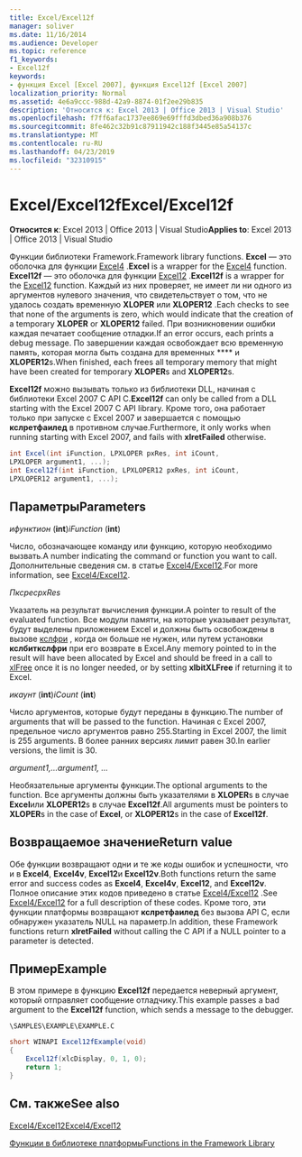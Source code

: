 ```yaml
---
title: Excel/Excel12f
manager: soliver
ms.date: 11/16/2014
ms.audience: Developer
ms.topic: reference
f1_keywords:
- Excel12f
keywords:
- функция Excel [Excel 2007], функция Excel12f [Excel 2007]
localization_priority: Normal
ms.assetid: 4e6a9ccc-988d-42a9-8874-01f2ee29b835
description: 'Относится к: Excel 2013 | Office 2013 | Visual Studio'
ms.openlocfilehash: f7ff6afac1737ee869e69fffd3dbed36a908b376
ms.sourcegitcommit: 8fe462c32b91c87911942c188f3445e85a54137c
ms.translationtype: MT
ms.contentlocale: ru-RU
ms.lasthandoff: 04/23/2019
ms.locfileid: "32310915"
---
```

# <a name="excelexcel12f"></a><span data-ttu-id="a0ea1-104">Excel/Excel12f</span><span class="sxs-lookup"><span data-stu-id="a0ea1-104">Excel/Excel12f</span></span>

 <span data-ttu-id="a0ea1-105">**Относится к**: Excel 2013 | Office 2013 | Visual Studio</span><span class="sxs-lookup"><span data-stu-id="a0ea1-105">**Applies to**: Excel 2013 | Office 2013 | Visual Studio</span></span> 
  
<span data-ttu-id="a0ea1-106">Функции библиотеки Framework.</span><span class="sxs-lookup"><span data-stu-id="a0ea1-106">Framework library functions.</span></span> <span data-ttu-id="a0ea1-107">**Excel** — это оболочка для функции [Excel4](excel4-excel12.md) .</span><span class="sxs-lookup"><span data-stu-id="a0ea1-107">**Excel** is a wrapper for the [Excel4](excel4-excel12.md) function.</span></span> <span data-ttu-id="a0ea1-108">**Excel12f** — это оболочка для функции [Excel12](excel4-excel12.md) .</span><span class="sxs-lookup"><span data-stu-id="a0ea1-108">**Excel12f** is a wrapper for the [Excel12](excel4-excel12.md) function.</span></span> <span data-ttu-id="a0ea1-109">Каждый из них проверяет, не имеет ли ни одного из аргументов нулевого значения, что свидетельствует о том, что не удалось создать временную **XLOPER** или **XLOPER12** .</span><span class="sxs-lookup"><span data-stu-id="a0ea1-109">Each checks to see that none of the arguments is zero, which would indicate that the creation of a temporary **XLOPER** or **XLOPER12** failed.</span></span> <span data-ttu-id="a0ea1-110">При возникновении ошибки каждая печатает сообщение отладки.</span><span class="sxs-lookup"><span data-stu-id="a0ea1-110">If an error occurs, each prints a debug message.</span></span> <span data-ttu-id="a0ea1-111">По завершении каждая освобождает всю временную память, которая могла быть создана для временных \*\*\*\* и **XLOPER12**s.</span><span class="sxs-lookup"><span data-stu-id="a0ea1-111">When finished, each frees all temporary memory that might have been created for temporary **XLOPER**s and **XLOPER12**s.</span></span>
  
 <span data-ttu-id="a0ea1-112">**Excel12f** можно вызывать только из библиотеки DLL, начиная с библиотеки Excel 2007 C API C.</span><span class="sxs-lookup"><span data-stu-id="a0ea1-112">**Excel12f** can only be called from a DLL starting with the Excel 2007 C API library.</span></span> <span data-ttu-id="a0ea1-113">Кроме того, она работает только при запуске с Excel 2007 и завершается с помощью **кслретфаилед** в противном случае.</span><span class="sxs-lookup"><span data-stu-id="a0ea1-113">Furthermore, it only works when running starting with Excel 2007, and fails with **xlretFailed** otherwise.</span></span> 
  
```cs
int Excel(int iFunction, LPXLOPER pxRes, int iCount, 
LPXLOPER argument1, ...);
int Excel12f(int iFunction, LPXLOPER12 pxRes, int iCount, 
LPXLOPER12 argument1, ...);
```

## <a name="parameters"></a><span data-ttu-id="a0ea1-114">Параметры</span><span class="sxs-lookup"><span data-stu-id="a0ea1-114">Parameters</span></span>

 <span data-ttu-id="a0ea1-115">_ифунктион_ (**int**)</span><span class="sxs-lookup"><span data-stu-id="a0ea1-115">_iFunction_ (**int**)</span></span>
  
<span data-ttu-id="a0ea1-116">Число, обозначающее команду или функцию, которую необходимо вызвать.</span><span class="sxs-lookup"><span data-stu-id="a0ea1-116">A number indicating the command or function you want to call.</span></span> <span data-ttu-id="a0ea1-117">Дополнительные сведения см. в статье [Excel4/Excel12](excel4-excel12.md).</span><span class="sxs-lookup"><span data-stu-id="a0ea1-117">For more information, see [Excel4/Excel12](excel4-excel12.md).</span></span>
  
 <span data-ttu-id="a0ea1-118">_Пксрес_</span><span class="sxs-lookup"><span data-stu-id="a0ea1-118">_pxRes_</span></span>
  
<span data-ttu-id="a0ea1-119">Указатель на результат вычисления функции.</span><span class="sxs-lookup"><span data-stu-id="a0ea1-119">A pointer to result of the evaluated function.</span></span> <span data-ttu-id="a0ea1-120">Все модули памяти, на которые указывает результат, будут выделены приложением Excel и должны быть освобождены в вызове [кслфри](xlfree.md) , когда он больше не нужен, или путем установки **кслбиткслфри** при его возврате в Excel.</span><span class="sxs-lookup"><span data-stu-id="a0ea1-120">Any memory pointed to in the result will have been allocated by Excel and should be freed in a call to [xlFree](xlfree.md) once it is no longer needed, or by setting **xlbitXLFree** if returning it to Excel.</span></span> 
  
 <span data-ttu-id="a0ea1-121">_икаунт_ (**int**)</span><span class="sxs-lookup"><span data-stu-id="a0ea1-121">_iCount_ (**int**)</span></span>
  
<span data-ttu-id="a0ea1-122">Число аргументов, которые будут переданы в функцию.</span><span class="sxs-lookup"><span data-stu-id="a0ea1-122">The number of arguments that will be passed to the function.</span></span> <span data-ttu-id="a0ea1-123">Начиная с Excel 2007, предельное число аргументов равно 255.</span><span class="sxs-lookup"><span data-stu-id="a0ea1-123">Starting in Excel 2007, the limit is 255 arguments.</span></span> <span data-ttu-id="a0ea1-124">В более ранних версиях лимит равен 30.</span><span class="sxs-lookup"><span data-stu-id="a0ea1-124">In earlier versions, the limit is 30.</span></span>
  
 <span data-ttu-id="a0ea1-125">_argument1,..._</span><span class="sxs-lookup"><span data-stu-id="a0ea1-125">_argument1, ..._</span></span>
  
<span data-ttu-id="a0ea1-126">Необязательные аргументы функции.</span><span class="sxs-lookup"><span data-stu-id="a0ea1-126">The optional arguments to the function.</span></span> <span data-ttu-id="a0ea1-127">Все аргументы должны быть указателями в **XLOPER**s в случае **Excel**или **XLOPER12**s в случае **Excel12f**.</span><span class="sxs-lookup"><span data-stu-id="a0ea1-127">All arguments must be pointers to **XLOPER**s in the case of **Excel**, or **XLOPER12**s in the case of **Excel12f**.</span></span>
  
## <a name="return-value"></a><span data-ttu-id="a0ea1-128">Возвращаемое значение</span><span class="sxs-lookup"><span data-stu-id="a0ea1-128">Return value</span></span>

<span data-ttu-id="a0ea1-129">Обе функции возвращают одни и те же коды ошибок и успешности, что и в **Excel4**, **Excel4v**, **Excel12**и **Excel12v**.</span><span class="sxs-lookup"><span data-stu-id="a0ea1-129">Both functions return the same error and success codes as **Excel4**, **Excel4v**, **Excel12**, and **Excel12v**.</span></span> <span data-ttu-id="a0ea1-130">Полное описание этих кодов приведено в статье [Excel4/Excel12](excel4-excel12.md) .</span><span class="sxs-lookup"><span data-stu-id="a0ea1-130">See [Excel4/Excel12](excel4-excel12.md) for a full description of these codes.</span></span> <span data-ttu-id="a0ea1-131">Кроме того, эти функции платформы возвращают **кслретфаилед** без вызова API C, если обнаружен указатель NULL на параметр.</span><span class="sxs-lookup"><span data-stu-id="a0ea1-131">In addition, these Framework functions return **xlretFailed** without calling the C API if a NULL pointer to a parameter is detected.</span></span> 
  
## <a name="example"></a><span data-ttu-id="a0ea1-132">Пример</span><span class="sxs-lookup"><span data-stu-id="a0ea1-132">Example</span></span>

<span data-ttu-id="a0ea1-133">В этом примере в функцию **Excel12f** передается неверный аргумент, который отправляет сообщение отладчику.</span><span class="sxs-lookup"><span data-stu-id="a0ea1-133">This example passes a bad argument to the **Excel12f** function, which sends a message to the debugger.</span></span> 
  
 `\SAMPLES\EXAMPLE\EXAMPLE.C`
  
```cs
short WINAPI Excel12fExample(void)
{
    Excel12f(xlcDisplay, 0, 1, 0);
    return 1;
}
```

## <a name="see-also"></a><span data-ttu-id="a0ea1-134">См. также</span><span class="sxs-lookup"><span data-stu-id="a0ea1-134">See also</span></span>



[<span data-ttu-id="a0ea1-135">Excel4/Excel12</span><span class="sxs-lookup"><span data-stu-id="a0ea1-135">Excel4/Excel12</span></span>](excel4-excel12.md)


[<span data-ttu-id="a0ea1-136">Функции в библиотеке платформы</span><span class="sxs-lookup"><span data-stu-id="a0ea1-136">Functions in the Framework Library</span></span>](functions-in-the-framework-library.md)

